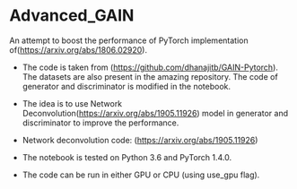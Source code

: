 # Advanced_GAIN

An attempt to boost the performance of PyTorch implementation of(https://arxiv.org/abs/1806.02920).

- The code is taken from (https://github.com/dhanajitb/GAIN-Pytorch). The datasets are also present in the amazing repository. The code of generator and discriminator is modified in the notebook.

- The idea is to use Network Deconvolution(https://arxiv.org/abs/1905.11926) model in generator and discriminator to improve the performance.

- Network deconvolution code: (https://arxiv.org/abs/1905.11926)

- The notebook is tested on Python 3.6 and PyTorch 1.4.0.

- The code can be run in either GPU or CPU (using use_gpu flag).
